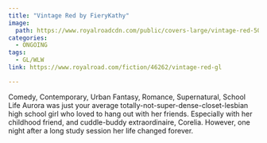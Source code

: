 ```yaml
---
title: "Vintage Red by FieryKathy"
image:
  path: https://www.royalroadcdn.com/public/covers-large/vintage-red-50185.jpg
categories:
  - ONGOING
tags:
  - GL/WLW
link: https://www.royalroad.com/fiction/46262/vintage-red-gl

---
```

Comedy, Contemporary, Urban Fantasy, Romance, Supernatural, School Life
Aurora was just your average totally-not-super-dense-closet-lesbian high school girl who loved to hang out with her friends. Especially with her childhood friend, and cuddle-buddy extraordinaire, Corelia. However, one night after a long study session her life changed forever.


